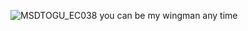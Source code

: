 ![MSDTOGU_EC038](https://github.com/user-attachments/assets/cd189adc-ef5b-4a39-a891-3095c3794ade)
you can be my wingman any time

